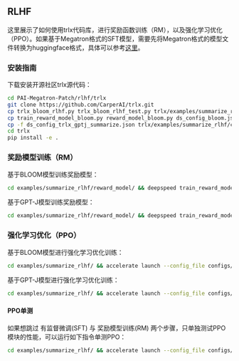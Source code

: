 ## RLHF
这里展示了如何使用trlx代码库，进行奖励函数训练（RM），以及强化学习优化（PPO）。如果基于Megatron格式的SFT模型，需要先将Megatron格式的模型文件转换为huggingface格式，具体可以参考[这里](../README.md)。

### 安装指南

下载安装开源社区trlx源代码：
```bash
cd PAI-Megatron-Patch/rlhf/trlx
git clone https://github.com/CarperAI/trlx.git
cp trlx_bloom_rlhf.py trlx_bloom_rlhf_test.py trlx/examples/summarize_rlhf/
cp train_reward_model_bloom.py reward_model_bloom.py ds_config_bloom.json trlx/examples/summarize_rlhf/reward_model/
cp -f ds_config_trlx_gptj_summarize.json trlx/examples/summarize_rlhf/configs/
cd trlx
pip install -e .
```

### 奖励模型训练（RM）
基于BLOOM模型训练奖励模型：
```bash
cd examples/summarize_rlhf/reward_model/ && deepspeed train_reward_model_bloom.py
```
基于GPT-J模型训练奖励模型：
```bash
cd examples/summarize_rlhf/reward_model/ && deepspeed train_reward_model_gptj.py
```

### 强化学习优化（PPO）
基于BLOOM模型进行强化学习优化训练：
```bash
cd examples/summarize_rlhf/ && accelerate launch --config_file configs/default_accelerate_config.yaml trlx_bloom_rlhf.py
```
基于GPT-J模型进行强化学习优化训练：
```bash
cd examples/summarize_rlhf/ && accelerate launch --config_file configs/default_accelerate_config.yaml trlx_gptj_text_summarization.py
```

#### PPO单测
如果想跳过 有监督微调(SFT) 与 奖励模型训练(RM) 两个步骤，只单独测试PPO模块的性能，可以运行如下指令单测PPO：
```bash
cd examples/summarize_rlhf/ && accelerate launch --config_file configs/default_accelerate_config.yaml trlx_bloom_rlhf_test.py
```

